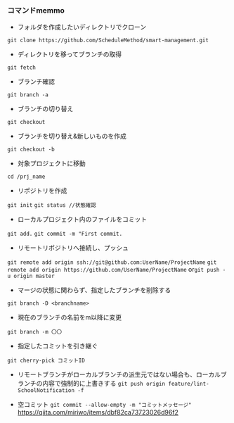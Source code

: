 ### コマンドmemmo

- フォルダを作成したいディレクトリでクローン 

```git clone https://github.com/ScheduleMethod/smart-management.git```

- ディレクトリを移ってブランチの取得

```git fetch```

- ブランチ確認

```git branch -a```

- ブランチの切り替え

```git checkout```

- ブランチを切り替え&新しいものを作成

```git checkout -b```

- 対象プロジェクトに移動

```cd /prj_name```

- リポジトリを作成 

```git init```
```git status //状態確認```

- ローカルプロジェクト内のファイルをコミット

```git add.```
```git commit -m "First commit.```

- リモートリポジトリへ接続し、プッシュ

```git remote add origin ssh://git@github.com:UserName/ProjectName```
```git remote add origin https://github.com/UserName/ProjectName```
or```git push -u origin master```


- マージの状態に関わらず、指定したブランチを削除する

```git branch -D <branchname>```

- 現在のブランチの名前をm以降に変更

```git branch -m 〇〇 ```

- 指定したコミットを引き継ぐ

```git cherry-pick コミットID```

- リモートブランチがローカルブランチの派生元ではない場合も、ローカルブランチの内容で強制的に上書きする 
```git push origin feature/lint-SchoolNotification -f```

- 空コミット
```git commit --allow-empty -m "コミットメッセージ"```
https://qiita.com/miriwo/items/dbf82ca73723026d96f2
